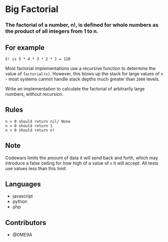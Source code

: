 # Big Factorial

### The factorial of a number, n!, is defined for whole numbers as the product of all integers from 1 to n.

## For example

    5! is 5 * 4 * 3 * 2 * 1 = 120

Most factorial implementations use a recursive function to determine the value of `factorial(n)`. However, this blows up the stack for large values of `n` - most systems cannot handle stack depths much greater than `2000` levels.

Write an implementation to calculate the factorial of arbitrarily large numbers, without recursion.

## Rules

    n < 0 should return nil/ None
    n = 0 should return 1
    n > 0 should return n!

## Note

Codewars limits the amount of data it will send back and forth, which may introduce a false ceiling for how high of a value of `n` it will accept. All tests use values less than this limit.

## Languages

- javascript
- python
- php

## Contributors

- @0ME9A
